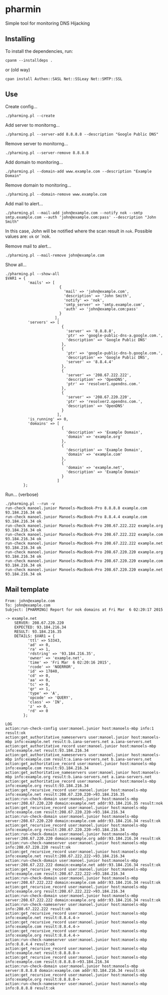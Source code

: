 # pharmin
Simple tool for monitoring DNS Hijacking


Installing
----------

To install the dependencies, run:

    cpanm --installdeps .

or (old way)

	cpan install Authen::SASL Net::SSLeay Net::SMTP::SSL

Use
---

Create config...

	./pharming.pl --create


Add server to monitorng...

	./pharming.pl --server-add 8.8.8.8 --description "Google Public DNS"


Remove server to monitorng...

	./pharming.pl --server-remove 8.8.8.8


Add domain to monitoring...

	./pharming.pl --domain-add www.example.com --description "Example Domain"


Remove domain to monitoring...

	./pharming.pl --domain-remove www.example.com


Add mail to alert...

	./pharming.pl --mail-add john@example.com --notify nok --smtp smtp.example.com --auth 'john@example.com:pass' --description "John Smith"

In this case, John will be notified where the scan result in `nok`. Possible values are: `ok` or `nok.


Remove mail to alert...

	./pharming.pl --mail-remove john@example.com


Show all...

	./pharming.pl --show-all
	$VAR1 = {
	          'mails' => [
	                        {
	                          'mail' => 'john@example.com',
	                          'description' => 'John Smith',
	                          'notify' => 'nok',
	                          'smtp_server' => 'smtp.example.com',
	                          'auth' => 'john@example.com:pass'
	                        }
	                      ],
	          'servers' => [
	                         {
	                           'server' => '8.8.8.8',
	                           'ptr' => 'google-public-dns-a.google.com.',
	                           'description' => 'Google Public DNS'
	                         },
	                         {
	                           'ptr' => 'google-public-dns-b.google.com.',
	                           'description' => 'Google Public DNS',
	                           'server' => '8.8.4.4'
	                         },
	                         {
	                           'server' => '208.67.222.222',
	                           'description' => 'OpenDNS',
	                           'ptr' => 'resolver1.opendns.com.'
	                         },
	                         {
	                           'server' => '208.67.220.220',
	                           'ptr' => 'resolver2.opendns.com.',
	                           'description' => 'OpenDNS'
	                         }
	                       ],
	          'is_running' => 0,
	          'domains' => [
	                         {
	                           'description' => 'Example Domain',
	                           'domain' => 'example.org'
	                         },
	                         {
	                           'description' => 'Example Domain',
	                           'domain' => 'example.com'
	                         },
	                         {
	                           'domain' => 'example.net',
	                           'description' => 'Example Domain'
	                         }
	                       ]
	        };


Run... (verbose)

	./pharming.pl --run -v
	run-check manoel.junior Manoels-MacBook-Pro 8.8.8.8 example.com 93.184.216.34 ok
	run-check manoel.junior Manoels-MacBook-Pro 8.8.4.4 example.com 93.184.216.34 ok
	run-check manoel.junior Manoels-MacBook-Pro 208.67.222.222 example.org 93.184.216.34 ok
	run-check manoel.junior Manoels-MacBook-Pro 208.67.222.222 example.com 93.184.216.34 ok
	run-check manoel.junior Manoels-MacBook-Pro 208.67.222.222 example.net 93.184.216.34 ok
	run-check manoel.junior Manoels-MacBook-Pro 208.67.220.220 example.org 93.184.216.34 ok
	run-check manoel.junior Manoels-MacBook-Pro 208.67.220.220 example.com 93.184.216.34 ok
	run-check manoel.junior Manoels-MacBook-Pro 208.67.220.220 example.net 93.184.216.34 ok


Mail template
-------------

	From: john@example.com
	To: john@example.com
	Subject: [PHARMING] Report for nok domains at Fri Mar  6 02:20:17 2015

	-> example.net
		SERVER: 208.67.220.220
		EXPECTED: 93.184.216.34
		RESULT: 93.184.216.35
		DETAILS: $VAR1 = {
	          'ttl' => 53343,
	          'ad' => 0,
	          'ra' => 1,
	          'rdstring' => '93.184.216.35',
	          'owner' => 'example.net',
	          'time' => 'Fri Mar  6 02:20:16 2015',
	          'rcode' => 'NOERROR',
	          'id' => 17840,
	          'cd' => 0,
	          'aa' => 0,
	          'tc' => 0,
	          'qr' => 1,
	          'type' => 'A',
	          'opcode' => 'QUERY',
	          'class' => 'IN',
	          'z' => 0,
	          'rd' => 0
	        };

	LOG
	action:run-check-config user:manoel.junior host:manoels-mbp info:1 result:ok
	action:get_authoritative_nameservers user:manoel.junior host:manoels-mbp info:example.net result:b.iana-servers.net a.iana-servers.net
	action:get_authoritative_record user:manoel.junior host:manoels-mbp info:example.net result:93.184.216.34
	action:get_authoritative_nameservers user:manoel.junior host:manoels-mbp info:example.com result:a.iana-servers.net b.iana-servers.net
	action:get_authoritative_record user:manoel.junior host:manoels-mbp info:example.com result:93.184.216.34
	action:get_authoritative_nameservers user:manoel.junior host:manoels-mbp info:example.org result:b.iana-servers.net a.iana-servers.net
	action:get_authoritative_record user:manoel.junior host:manoels-mbp info:example.org result:93.184.216.34
	action:get_recursive_record user:manoel.junior host:manoels-mbp info:example.net result:208.67.220.220->93.184.216.35
	action:run-check-domain user:manoel.junior host:manoels-mbp server:208.67.220.220 domain:example.net addr:93.184.216.35 result:nok
	action:get_recursive_record user:manoel.junior host:manoels-mbp info:example.com result:208.67.220.220->93.184.216.34
	action:run-check-domain user:manoel.junior host:manoels-mbp server:208.67.220.220 domain:example.com addr:93.184.216.34 result:ok
	action:get_recursive_record user:manoel.junior host:manoels-mbp info:example.org result:208.67.220.220->93.184.216.34
	action:run-check-domain user:manoel.junior host:manoels-mbp server:208.67.220.220 domain:example.org addr:93.184.216.34 result:ok
	action:run-check-nameserver user:manoel.junior host:manoels-mbp info:208.67.220.220 result:ok
	action:get_recursive_record user:manoel.junior host:manoels-mbp info:example.net result:208.67.222.222->93.184.216.34
	action:run-check-domain user:manoel.junior host:manoels-mbp server:208.67.222.222 domain:example.net addr:93.184.216.34 result:ok
	action:get_recursive_record user:manoel.junior host:manoels-mbp info:example.com result:208.67.222.222->93.184.216.34
	action:run-check-domain user:manoel.junior host:manoels-mbp server:208.67.222.222 domain:example.com addr:93.184.216.34 result:ok
	action:get_recursive_record user:manoel.junior host:manoels-mbp info:example.org result:208.67.222.222->93.184.216.34
	action:run-check-domain user:manoel.junior host:manoels-mbp server:208.67.222.222 domain:example.org addr:93.184.216.34 result:ok
	action:run-check-nameserver user:manoel.junior host:manoels-mbp info:208.67.222.222 result:ok
	action:get_recursive_record user:manoel.junior host:manoels-mbp info:example.net result:8.8.4.4->
	action:get_recursive_record user:manoel.junior host:manoels-mbp info:example.com result:8.8.4.4->
	action:get_recursive_record user:manoel.junior host:manoels-mbp info:example.org result:8.8.4.4->
	action:run-check-nameserver user:manoel.junior host:manoels-mbp info:8.8.4.4 result:ok
	action:get_recursive_record user:manoel.junior host:manoels-mbp info:example.net result:8.8.8.8->
	action:get_recursive_record user:manoel.junior host:manoels-mbp info:example.com result:8.8.8.8->93.184.216.34
	action:run-check-domain user:manoel.junior host:manoels-mbp server:8.8.8.8 domain:example.com addr:93.184.216.34 result:ok
	action:get_recursive_record user:manoel.junior host:manoels-mbp info:example.org result:8.8.8.8->
	action:run-check-nameserver user:manoel.junior host:manoels-mbp info:8.8.8.8 result:ok
